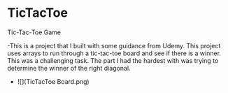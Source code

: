 # TicTacToe
Tic-Tac-Toe Game

-This is a project that I built with some guidance from Udemy.  This project uses arrays to run through a tic-tac-toe board and see if there is a winner.  This was a challenging task. The part I had the hardest with was trying to determine the winner of the right diagonal.  

- ![](TicTacToe Board.png)

